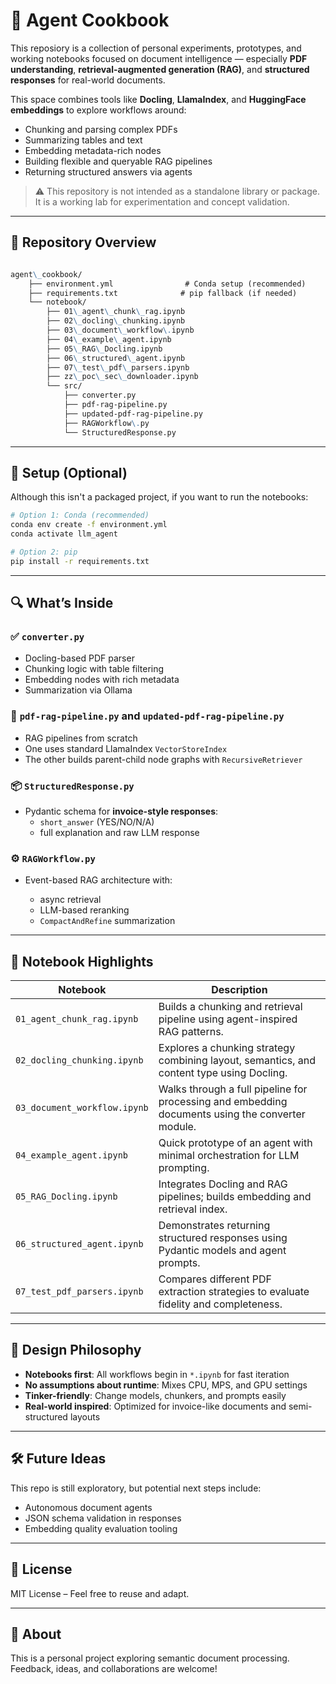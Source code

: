 # 🧠 Agent Cookbook

This reposiory is a collection of personal experiments, prototypes, and working notebooks focused on document intelligence — especially **PDF understanding**, **retrieval-augmented generation (RAG)**, and **structured responses** for real-world documents.

This space combines tools like **Docling**, **LlamaIndex**, and **HuggingFace embeddings** to explore workflows around:

- Chunking and parsing complex PDFs
- Summarizing tables and text
- Embedding metadata-rich nodes
- Building flexible and queryable RAG pipelines
- Returning structured answers via agents

> ⚠️ This repository is not intended as a standalone library or package. It is a working lab for experimentation and concept validation.

---

## 📂 Repository Overview

```markdown

agent\_cookbook/
    ├── environment.yml                # Conda setup (recommended)
    ├── requirements.txt              # pip fallback (if needed)
    └── notebook/
        ├── 01\_agent\_chunk\_rag.ipynb 
        ├── 02\_docling\_chunking.ipynb
        ├── 03\_document\_workflow\.ipynb 
        ├── 04\_example\_agent.ipynb
        ├── 05\_RAG\_Docling.ipynb
        ├── 06\_structured\_agent.ipynb 
        ├── 07\_test\_pdf\_parsers.ipynb
        ├── zz\_poc\_sec\_downloader.ipynb
        └── src/
            ├── converter.py                   
            ├── pdf-rag-pipeline.py            
            ├── updated-pdf-rag-pipeline.py   
            ├── RAGWorkflow\.py                 
            └── StructuredResponse.py          

````

---

## 🧪 Setup (Optional)

Although this isn't a packaged project, if you want to run the notebooks:

```bash
# Option 1: Conda (recommended)
conda env create -f environment.yml
conda activate llm_agent

# Option 2: pip
pip install -r requirements.txt
````

---

## 🔍 What’s Inside

### ✅ `converter.py`

* Docling-based PDF parser
* Chunking logic with table filtering
* Embedding nodes with rich metadata
* Summarization via Ollama

### 🧩 `pdf-rag-pipeline.py` and `updated-pdf-rag-pipeline.py`

* RAG pipelines from scratch
* One uses standard LlamaIndex `VectorStoreIndex`
* The other builds parent-child node graphs with `RecursiveRetriever`

### 📦 `StructuredResponse.py`

* Pydantic schema for **invoice-style responses**:
  * `short_answer` (YES/NO/N/A)
  * full explanation and raw LLM response

### ⚙️ `RAGWorkflow.py`

* Event-based RAG architecture with:

  * async retrieval
  * LLM-based reranking
  * `CompactAndRefine` summarization

---

## 📓 Notebook Highlights

| Notebook                    | Description                                                                 |
|----------------------------|-----------------------------------------------------------------------------|
| `01_agent_chunk_rag.ipynb` | Builds a chunking and retrieval pipeline using agent-inspired RAG patterns. |
| `02_docling_chunking.ipynb`| Explores a chunking strategy combining layout, semantics, and content type using Docling. |
| `03_document_workflow.ipynb`| Walks through a full pipeline for processing and embedding documents using the converter module. |
| `04_example_agent.ipynb`   | Quick prototype of an agent with minimal orchestration for LLM prompting.   |
| `05_RAG_Docling.ipynb`     | Integrates Docling and RAG pipelines; builds embedding and retrieval index. |
| `06_structured_agent.ipynb`| Demonstrates returning structured responses using Pydantic models and agent prompts. |
| `07_test_pdf_parsers.ipynb`| Compares different PDF extraction strategies to evaluate fidelity and completeness. |

---

## 📌 Design Philosophy

* **Notebooks first**: All workflows begin in `*.ipynb` for fast iteration
* **No assumptions about runtime**: Mixes CPU, MPS, and GPU settings
* **Tinker-friendly**: Change models, chunkers, and prompts easily
* **Real-world inspired**: Optimized for invoice-like documents and semi-structured layouts

---

## 🛠 Future Ideas

This repo is still exploratory, but potential next steps include:

* Autonomous document agents
* JSON schema validation in responses
* Embedding quality evaluation tooling

---

## 📝 License

MIT License – Feel free to reuse and adapt.

---

## 🙋 About

This is a personal project exploring semantic document processing. Feedback, ideas, and collaborations are welcome!
